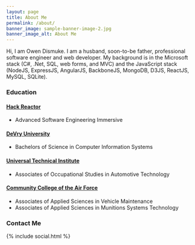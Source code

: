 ```yaml
---
layout: page
title: About Me
permalink: /about/
banner_image: sample-banner-image-2.jpg
banner_image_alt: About Me
---
```


Hi, I am Owen Dismuke. I am a husband, soon-to-be father, professional software engineer and web developer. My background is in the Microsoft stack (C#, .Net, SQL, web forms, and MVC) and the JavaScript stack (NodeJS, ExpressJS, AngularJS, BackboneJS, MongoDB, D3JS, ReactJS, MySQL, SQLite).

### Education

#### [Hack Reactor][hr]
* Advanced Software Engineering Immersive

#### [DeVry University][devry]
* Bachelors of Science in Computer Information Systems

#### [Universal Technical Institute][uti]  
* Associates of Occupational Studies in Automotive Technology

#### [Community College of the Air Force][ccaf]
* Associates of Applied Sciences in Vehicle Maintenance
* Associates of Applied Sciences in Munitions Systems Technology

### Contact Me 
  {% include social.html %}

[hr]: http://www.hackreactor.com
[devry]: http://www.devry.edu
[uti]: http://www.uti.edu
[ccaf]: http://www.au.af.mil/au/barnes/ccaf/